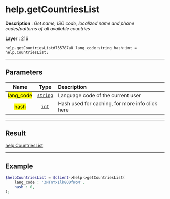 # help.getCountriesList

**Description** : *Get name, ISO code, localized name and phone codes/patterns of all available countries*

**Layer** : 216

```tl
help.getCountriesList#735787a8 lang_code:string hash:int = help.CountriesList;
```

---

## Parameters

| Name | Type | Description |
| :---: | :---: | :--- |
| <mark>lang_code</mark> | [`string`](type/string) | Language code of the current user |
| <mark>hash</mark> | [`int`](type/int) | Hash used for caching, for more info click here |

---

## Result

[help.CountriesList](type/help.CountriesList)

---

## Example

```php
$helpCountriesList = $client->help->getCountriesList(
	lang_code : '3NTnYxIlk8ODfWoM',
	hash : 0,
);
```